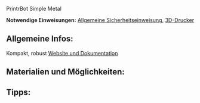 PrintrBot Simple Metal

**Notwendige Einweisungen:** [Allgemeine Sicherheitseinweisung](../../briefings-rules/Grundregeln/), [3D-Drucker](../../briefings-rules/Einweisung_3D-Drucker)

## Allgemeine Infos:

Kompakt, robust
[Website und Dokumentation](http://printrbot.com/project/simple-metal/)

## Materialien und Möglichkeiten:

## Tipps:

